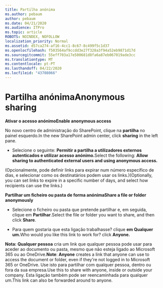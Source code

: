 ```yaml
---
title: Partilha anónima
ms.author: pebaum
author: pebaum
ms.date: 04/21/2020
ms.audience: ITPro
ms.topic: article
ROBOTS: NOINDEX, NOFOLLOW
localization_priority: Normal
ms.assetid: d57ca274-af16-4cc1-8c67-8c499f5c1d37
ms.openlocfilehash: f503564af9ccdd3e27f328a3f94a52eb9871d17d
ms.sourcegitcommit: 55eff703a17e500681d8fa6a87eb067019ade3cc
ms.translationtype: MT
ms.contentlocale: pt-PT
ms.lasthandoff: 04/22/2020
ms.locfileid: "43708066"
---
```

# <a name="anonymous-sharing"></a><span data-ttu-id="11583-102">Partilha anónima</span><span class="sxs-lookup"><span data-stu-id="11583-102">Anonymous sharing</span></span>

 <span data-ttu-id="11583-103">**Ativar o acesso anónimo**</span><span class="sxs-lookup"><span data-stu-id="11583-103">**Enable anonymous access**</span></span>
  
<span data-ttu-id="11583-104">No novo centro de administração do SharePoint, clique na **partilha** no painel esquerdo.</span><span class="sxs-lookup"><span data-stu-id="11583-104">In the new SharePoint admin center, click **sharing** in the left pane.</span></span> 
  
- <span data-ttu-id="11583-105">Selecione o seguinte: **Permitir a partilha a utilizadores externos autenticados e utilizar acesso anónimo.**</span><span class="sxs-lookup"><span data-stu-id="11583-105">Select the following: **Allow sharing to authenticated external users and using anonymous access.**</span></span>
  
<span data-ttu-id="11583-106">(Opcionalmente, pode definir links para expirar num número específico de dias, e selecionar como os destinatários podem usar os links.)</span><span class="sxs-lookup"><span data-stu-id="11583-106">(Optionally, you can set links to expire in a specific number of days, and select how recipients can use the links.)</span></span>
    
 <span data-ttu-id="11583-107">**Partilhar um ficheiro ou pasta de forma anónima**</span><span class="sxs-lookup"><span data-stu-id="11583-107">**Share a file or folder anonymously**</span></span>
  
- <span data-ttu-id="11583-108">Selecione o ficheiro ou pasta que pretende partilhar e, em seguida, clique em **Partilhar**.</span><span class="sxs-lookup"><span data-stu-id="11583-108">Select the file or folder you want to share, and then click **Share**.</span></span> 
    
- <span data-ttu-id="11583-109">Para quem gostaria que esta ligação trabalhasse? clique **em Qualquer um.**</span><span class="sxs-lookup"><span data-stu-id="11583-109">Who would you like this link to work for? click **Anyone.**</span></span>
  
 <span data-ttu-id="11583-110">**Nota:** **Qualquer pessoa** cria um link que qualquer pessoa pode usar para aceder ao documento ou pasta, mesmo que não esteja ligado ao Microsoft 365 ou ao OneDrive.</span><span class="sxs-lookup"><span data-stu-id="11583-110">**Note**: **Anyone** creates a link that anyone can use to access the document or folder, even if they're not logged in to Microsoft 365 or OneDrive.</span></span> <span data-ttu-id="11583-111">Use isto para partilhar com qualquer pessoa, dentro ou fora da sua empresa.</span><span class="sxs-lookup"><span data-stu-id="11583-111">Use this to share with anyone, inside or outside your company.</span></span> <span data-ttu-id="11583-112">Esta ligação também pode ser reencaminhada para qualquer um.</span><span class="sxs-lookup"><span data-stu-id="11583-112">This link can also be forwarded around to anyone.</span></span> 
    

